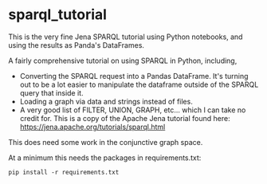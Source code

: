 # sparql_tutorial

This is the very fine Jena SPARQL tutorial using Python notebooks, and using the results as Panda's DataFrames.

A fairly comprehensive tutorial on using SPARQL in Python, including,

- Converting the SPARQL request into a Pandas DataFrame. It's turning out to be a lot easier to manipulate the dataframe outside of the SPARQL query that inside it.
- Loading a graph via data and strings instead of files.
- A very good list of FILTER, UNION, GRAPH, etc... which I can take no credit for. This is a copy of the Apache Jena tutorial found here: https://jena.apache.org/tutorials/sparql.html

This does need some work in the conjunctive graph space.

At a minimum this needs the packages in requirements.txt:

`pip install -r requirements.txt`
